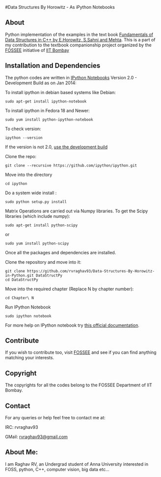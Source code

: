 #Data Structures By Horowitz - As iPython Notebooks

## About

Python implementation of the examples in the text book [Fundamentals of Data Structures in C++ by E.Horowitz, S.Sahni and Mehta](http://www.amazon.in/dp/8173716064/ref=cm_sw_r_tw_dp_P0I9sb188T11M).
This is a part of my contribution to the textbook companionship project organized by the [FOSSEE](http://python.fossee.in/) initiative of [IIT Bombay](https://www.iitb.ac.in/)

## Installation and Dependencies

The python codes are written in [IPython Notebooks](http://ipython.org/notebook.html) Version 2.0 - Development Build as on Jan 2014:

To install ipython in debian based systems like Debian:
    
    sudo apt-get install ipython-notebook

To install ipython in Fedora 18 and Newer:
    
    sudo yum install python-ipython-notebook

To check version:
    
    ipython --version

If the version is not 2.0, [use the development build](https://github.com/ipython/ipython)

Clone the repo:

    git clone --recursive https://github.com/ipython/ipython.git

Move into the directory

    cd ipython

Do a system wide install :

    sudo python setup.py install

Matrix Operations are carried out via Numpy libraries.
To get the Scipy libraries (which include numpy):

    sudo apt-get install python-scipy

or 

    sudo yum install python-scipy

Once all the packages and dependencies are installed.

Clone the repository and move into it:

    git clone https://github.com/rvraghav93/Data-Structures-By-Horowitz-in-Python.git DataStructPy
    cd DataStructPy

Move into the required chapter (Replace N by chapter number):

    cd Chapter\ N

Run IPython Notebook

    sudo ipython notebook
    
    
For more help on IPython notebook try [this official documentation](http://ipython.org/ipython-doc/stable/interactive/notebook.html).

## Contribute

If you wish to contribute too, visit [FOSSEE](http://fossee.in/) and see if you can find anything matching your interests.

## Copyright

The copyrights for all the codes belong to the FOSSEE Department of IIT Bombay.

## Contact

For any queries or help feel free to contact me at:

IRC:      rvraghav93

GMail:    rvraghav93@gmail.com

## About Me:

I am Raghav RV, an Undergrad student of Anna University interested in FOSS, python, C++, computer vision, big data etc...

